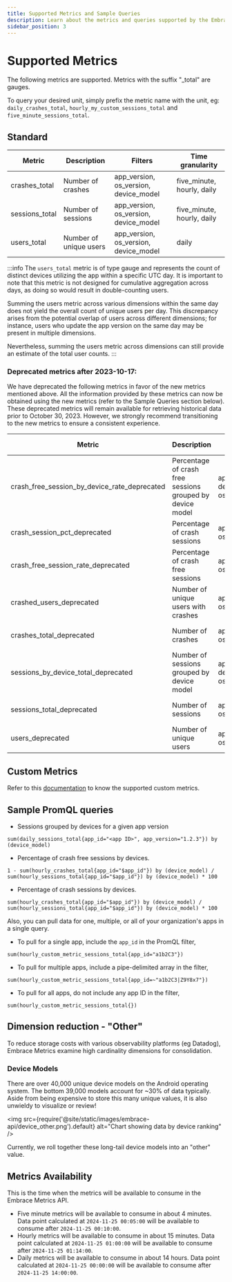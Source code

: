 ```yaml
---
title: Supported Metrics and Sample Queries
description: Learn about the metrics and queries supported by the Embrace API
sidebar_position: 3
---
```


# Supported Metrics

The following metrics are supported. Metrics with the suffix "_total" are gauges.

To query your desired unit, simply prefix the metric name with the unit, eg: `daily_crashes_total`, `hourly_my_custom_sessions_total` and 
 `five_minute_sessions_total`.

## Standard


| Metric         | Description            | Filters                               | Time granularity           |           
|----------------|------------------------|---------------------------------------|----------------------------|
| crashes_total  | Number of crashes      | app_version, os_version, device_model | five_minute, hourly, daily |
| sessions_total | Number of sessions     | app_version, os_version, device_model | five_minute, hourly, daily |
| users_total    | Number of unique users | app_version, os_version, device_model | daily                      |    

:::info
The `users_total` metric is of type gauge and represents the count of distinct devices utilizing the app within a specific UTC day. 
It is important to note that this metric is not designed for cumulative aggregation across days, as doing so would result in double-counting users.

Summing the users metric across various dimensions within the same day does not yield the overall count of unique users per day. 
This discrepancy arises from the potential overlap of users across different dimensions; for instance, users who update the app version on the same day may be present in multiple dimensions.

Nevertheless, summing the users metric across dimensions can still provide an estimate of the total user counts.
:::

### Deprecated metrics after 2023-10-17:
We have deprecated the following metrics in favor of the new metrics mentioned above.
All the information provided by these metrics can now be obtained using the new metrics (refer to the Sample Queries section below).
These deprecated metrics will remain available for retrieving historical data prior to October 30, 2023.
However, we strongly recommend transitioning to the new metrics to ensure a consistent experience.

| Metric                                       | Description                                               | Filters                               | Time granularity           |           
|----------------------------------------------|-----------------------------------------------------------|---------------------------------------|----------------------------|
| crash_free_session_by_device_rate_deprecated | Percentage of crash free sessions grouped by device model | app_version, device_model, os_version | hourly, daily              |
| crash_session_pct_deprecated                 | Percentage of crash sessions                              | app_version, os_version               | hourly, daily              |
| crash_free_session_rate_deprecated           | Percentage of crash free sessions                         | app_version, os_version               | hourly, daily              |
| crashed_users_deprecated                     | Number of unique users with crashes                       | app_version, os_version               | hourly, daily              |
| crashes_total_deprecated                     | Number of crashes                                         | app_version, os_version               | five_minute, hourly, daily |
| sessions_by_device_total_deprecated          | Number of sessions grouped by device model                | app_version, device_model, os_version | hourly, daily              |
| sessions_total_deprecated                    | Number of sessions                                        | app_version, os_version               | five_minute, hourly, daily |
| users_deprecated                             | Number of unique users                                    | app_version, os_version               | hourly, daily              | Metrics

## Custom Metrics

Refer to this [documentation](/custom-metrics-api/supported_metrics.md) to know the supported custom metrics. 

## Sample PromQL queries

* Sessions grouped by devices for a given app version
```promql
sum(daily_sessions_total{app_id="<app ID>", app_version="1.2.3"}) by (device_model)
```

* Percentage of crash free sessions by devices.
```promql
1 - sum(hourly_crashes_total{app_id="$app_id"}) by (device_model) / sum(hourly_sessions_total{app_id="$app_id"}) by (device_model) * 100
```

* Percentage of crash sessions by devices.
```promql
sum(hourly_crashes_total{app_id="$app_id"}) by (device_model) / sum(hourly_sessions_total{app_id="$app_id"}) by (device_model) * 100
```

Also, you can pull data for one, multiple, or all of your organization's apps in a single query.

* To pull for a single app, include the `app_id` in the PromQL filter,
```promql
sum(hourly_custom_metric_sessions_total{app_id="a1b2C3"})
```

* To pull for multiple apps, include a pipe-delimited array in the filter,
```promql
sum(hourly_custom_metric_sessions_total{app_id=~"a1b2C3|Z9Y8x7"}) 
```

* To pull for all apps, do not include any app ID in the filter,
```promql
sum(hourly_custom_metric_sessions_total{})
```

## Dimension reduction - "Other"

To reduce storage costs with various observability platforms (eg Datadog), Embrace Metrics examine high cardinality dimensions for consolidation.

### Device Models
There are over 40,000 unique device models on the Android operating system.  The bottom 39,000 models account for ~30% of data typically.  Aside from being expensive to store this many unique values, it is also unwieldy to visualize or review!

<img src={require('@site/static/images/embrace-api/device_other.png').default} alt="Chart showing data by device ranking" />

Currently, we roll together these long-tail device models into an "other" value.

## Metrics Availability

This is the time when the metrics will be available to consume in the Embrace Metrics API. 

- Five minute metrics will be available to consume in about 4 minutes. Data point calculated at `2024-11-25 00:05:00` will be available to consume after `2024-11-25 00:10:00`.
- Hourly metrics will be available to consume in about 15 minutes. Data point calculated at `2024-11-25 01:00:00` will be available to consume after `2024-11-25 01:14:00`.
- Daily metrics will be available to consume in about 14 hours. Data point calculated at `2024-11-25 00:00:00` will be available to consume after `2024-11-25 14:00:00`.


